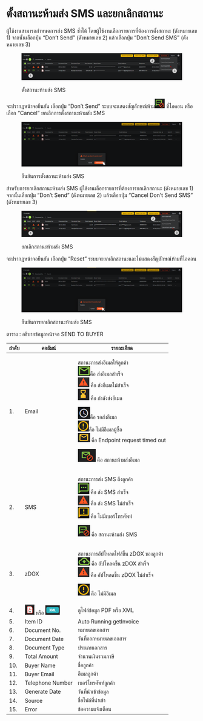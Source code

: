 # ตั้งสถานะห้ามส่ง SMS และยกเลิกสถานะ

ผู้ใช้งานสามารถกำหนดการส่ง SMS ซ้ำได้ โดยผู้ใช้งานเลือกรายการที่ต้องการตั้งสถานะ (ดังหมายเลข 1) จากนั้นเลือกปุ่ม “Don’t Send” (ดังหมายเลข 2) แล้วเลือกปุ่ม “Don’t Send SMS” (ดังหมายเลข 3)

<figure><img src="../../.gitbook/assets/image (81).png" alt=""><figcaption><p>ตั้งสถานะห้ามส่ง SMS</p></figcaption></figure>

จะปรากฏหน้าจอยืนยัน เลือกปุ่ม “Don’t Send” ระบบจะแสดงสัญลักษณ์ห้าม![](<../../.gitbook/assets/image (19).png>) ที่ไอคอน หรือเลือก “Cancel” ยกเลิกการตั้งสถานะห้ามส่ง SMS

<figure><img src="../../.gitbook/assets/image (15).png" alt=""><figcaption><p>ยืนยันการตั้งสถานะห้ามส่ง SMS</p></figcaption></figure>

สำหรับการยกเลิกสถานะห้ามส่ง SMS ผู้ใช้งานเลือกรายการที่ต้องการยกเลิกสถานะ (ดังหมายเลข 1) จากนั้นเลือกปุ่ม “Don’t Send” (ดังหมายเลข 2) แล้วเลือกปุ่ม “Cancel Don’t Send SMS” (ดังหมายเลข 3)

<figure><img src="../../.gitbook/assets/image (80).png" alt=""><figcaption><p>ยกเลิกสถานะห้ามส่ง SMS</p></figcaption></figure>

จะปรากฏหน้าจอยืนยัน เลือกปุ่ม “Reset” ระบบจะยกเลิกสถานะและไม่แสดงสัญลักษณ์ห้ามที่ไอคอน

<figure><img src="../../.gitbook/assets/image (71).png" alt=""><figcaption><p>ยืนยันการยกเลิกสถานะห้ามส่ง SMS</p></figcaption></figure>

ตาราง : อธิบายข้อมูลหน้าจอ SEND TO BUYER

| ลำดับ | คอลัมน์                                                                                              | รายละเอียด                                                                                                                                                                                                                                                                                                                                                                                                                                                                                                                                                                                                                   |
| ----- | ---------------------------------------------------------------------------------------------------- | ---------------------------------------------------------------------------------------------------------------------------------------------------------------------------------------------------------------------------------------------------------------------------------------------------------------------------------------------------------------------------------------------------------------------------------------------------------------------------------------------------------------------------------------------------------------------------------------------------------------------------- |
| 1.    | Email                                                                                                | <p>สถานะการส่งอีเมลให้ลูกค้า<br> <img src="../../.gitbook/assets/image (49).png" alt="">คือ ส่งอีเมลสำเร็จ<br><img src="../../.gitbook/assets/image (36).png" alt=""> คือ ส่งอีเมลไม่สำเร็จ<br><img src="../../.gitbook/assets/image (6) (1).png" alt=""> คือ กำลังส่งอีเมล</p><p> <img src="../../.gitbook/assets/image (89).png" alt="">คือ รอส่งอีเมล<br> <img src="../../.gitbook/assets/image (22).png" alt="">คือ ไม่มีอีเมลผู้ซื้อ<br><img src="../../.gitbook/assets/image (96).png" alt=""> คือ Endpoint request timed out</p><p> <img src="../../.gitbook/assets/image (39).png" alt=""> คือ สถานะห้ามส่งอีเมล</p> |
| 2.    | SMS                                                                                                  | <p>สถานะการส่ง SMS ถึงลูกค้า<br><img src="../../.gitbook/assets/image (84).png" alt=""> คือ ส่ง SMS สำเร็จ<br> <img src="../../.gitbook/assets/image (73).png" alt=""> คือ ส่ง SMS ไม่สำเร็จ<br> <img src="../../.gitbook/assets/image (45).png" alt=""> คือ ไม่มีเบอร์โทรศัพท์</p><p> <img src="../../.gitbook/assets/image (79).png" alt=""> คือ สถานะห้ามส่ง SMS</p>                                                                                                                                                                                                                                                      |
| 3.    | zDOX                                                                                                 | <p>สถานะการอัปโหลดไฟล์ขึ้น zDOX ของลูกค้า<br><img src="../../.gitbook/assets/image (76).png" alt=""> คือ อัปโหลดขึ้น zDOX สำเร็จ<br> <img src="../../.gitbook/assets/image (13) (1) (1).png" alt=""> คือ อัปโหลดขึ้น zDOX ไม่สำเร็จ</p><p><img src="../../.gitbook/assets/image (8) (1).png" alt=""> คือ ไม่มีอีเมล</p>                                                                                                                                                                                                                                                                                                      |
| 4.    | ![](<../../.gitbook/assets/image (12) (1) (1).png>) หรือ ![](<../../.gitbook/assets/image (94).png>) | ดูไฟล์ข้อมูล PDF หรือ XML                                                                                                                                                                                                                                                                                                                                                                                                                                                                                                                                                                                                    |
| 5.    | Item ID                                                                                              | Auto Running getInvoice                                                                                                                                                                                                                                                                                                                                                                                                                                                                                                                                                                                                      |
| 6.    | Document No.                                                                                         | หมายเลขเอกสาร                                                                                                                                                                                                                                                                                                                                                                                                                                                                                                                                                                                                                |
| 7.    | Document Date                                                                                        | วันที่ออกหมายเลขเอกสาร                                                                                                                                                                                                                                                                                                                                                                                                                                                                                                                                                                                                       |
| 8.    | Document Type                                                                                        | ประเภทเอกสาร                                                                                                                                                                                                                                                                                                                                                                                                                                                                                                                                                                                                                 |
| 9.    | Total Amount                                                                                         | จำนวนเงินรวมภาษี                                                                                                                                                                                                                                                                                                                                                                                                                                                                                                                                                                                                             |
| 10.   | Buyer Name                                                                                           | ชื่อลูกค้า                                                                                                                                                                                                                                                                                                                                                                                                                                                                                                                                                                                                                   |
| 11.   | Buyer Email                                                                                          | อีเมลลูกค้า                                                                                                                                                                                                                                                                                                                                                                                                                                                                                                                                                                                                                  |
| 12.   | Telephone Number                                                                                     | เบอร์โทรศัพท์ลูกค้า                                                                                                                                                                                                                                                                                                                                                                                                                                                                                                                                                                                                          |
| 13.   | Generate Date                                                                                        | วันที่นำเข้าข้อมูล                                                                                                                                                                                                                                                                                                                                                                                                                                                                                                                                                                                                           |
| 14.   | Source                                                                                               | ชื่อไฟล์ที่นำเข้า                                                                                                                                                                                                                                                                                                                                                                                                                                                                                                                                                                                                            |
| 15.   | Error                                                                                                | ข้อความแจ้งเตือน                                                                                                                                                                                                                                                                                                                                                                                                                                                                                                                                                                                                             |
